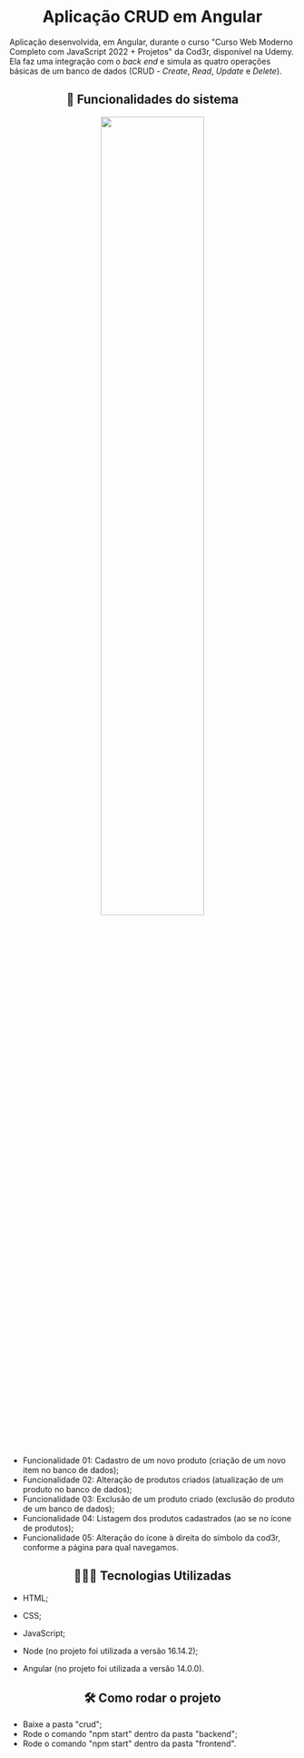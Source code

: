 <h1 align="center"> Aplicação CRUD em Angular </h1>



Aplicação desenvolvida, em Angular, durante o curso "Curso Web Moderno Completo com JavaScript 2022 + Projetos" da Cod3r, disponível na Udemy. Ela faz uma integração com o _back end_ e simula as quatro operações básicas de um banco de dados (CRUD - _Create_, _Read_, _Update_ e _Delete_).



<h2 align="center">🔨 Funcionalidades do sistema</h2>   

<p align="center">
 <img width="60%" src="aplicacao_angular.gif">
</p>



* Funcionalidade 01: Cadastro de um novo produto (criação de um novo item no banco de dados);
* Funcionalidade 02: Alteração de produtos criados (atualização de um produto no banco de dados);
* Funcionalidade 03: Exclusão de um produto criado (exclusão do produto de um banco de dados);
* Funcionalidade 04: Listagem dos produtos cadastrados (ao se no ícone de produtos);
* Funcionalidade 05: Alteração do ícone à direita do símbolo da cod3r, conforme a página para qual navegamos.



<h2 align="center">👩🏽‍💻 Tecnologias Utilizadas</h2>   

* HTML;

* CSS;

* JavaScript;

* Node (no projeto foi utilizada a versão 16.14.2);

* Angular (no projeto foi utilizada a versão 14.0.0). 

  

<h2 align="center">🛠️ Como rodar o projeto</h2> 

* Baixe a pasta "crud";
* Rode o comando "npm start" dentro da pasta "backend";
* Rode o comando "npm start" dentro da pasta "frontend".





 
